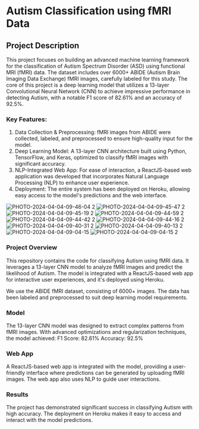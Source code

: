 # Autism Classification using fMRI Data

## Project Description
This project focuses on building an advanced machine learning framework for the classification of Autism Spectrum Disorder (ASD) using functional MRI (fMRI) data. The dataset includes over 6000+ ABIDE (Autism Brain Imaging Data Exchange) fMRI images, carefully labeled for this study. The core of this project is a deep learning model that utilizes a 13-layer Convolutional Neural Network (CNN) to achieve impressive performance in detecting Autism, with a notable F1 score of 82.61% and an accuracy of 92.5%.

### Key Features:
1) Data Collection & Preprocessing: fMRI images from ABIDE were collected, labeled, and preprocessed to ensure high-quality input for the model.
2) Deep Learning Model: A 13-layer CNN architecture built using Python, TensorFlow, and Keras, optimized to classify fMRI images with significant accuracy.
3) NLP-Integrated Web App: For ease of interaction, a ReactJS-based web application was developed that incorporates Natural Language Processing (NLP) to enhance user experience.
4) Deployment: The entire system has been deployed on Heroku, allowing easy access to the model's predictions and the web interface.

![PHOTO-2024-04-04-09-46-04 2](https://github.com/user-attachments/assets/64f81c0e-a4c8-4c2d-a848-c250d0951534)
![PHOTO-2024-04-04-09-45-47 2](https://github.com/user-attachments/assets/6272f6c0-0e4e-4182-84d7-6c6cd82b84f5)
![PHOTO-2024-04-04-09-45-19 2](https://github.com/user-attachments/assets/79e69bdc-ab0e-40f1-a09d-2ee5997a3096)
![PHOTO-2024-04-04-09-44-59 2](https://github.com/user-attachments/assets/7300f1d4-2ec4-4024-96f2-a7f2252b3cd1)
![PHOTO-2024-04-04-09-44-42 2](https://github.com/user-attachments/assets/a3a9db5a-73df-424c-8c76-80f3cae19114)
![PHOTO-2024-04-04-09-44-16 2](https://github.com/user-attachments/assets/e0d58f29-f4f0-4fcf-a101-882767c44063)
![PHOTO-2024-04-04-09-40-31 2](https://github.com/user-attachments/assets/27e5bde6-63f9-4749-be48-0742388000ab)
![PHOTO-2024-04-04-09-40-13 2](https://github.com/user-attachments/assets/d8911669-0efd-4a04-bfbd-44c246e6e06b)
![PHOTO-2024-04-04-09-04-15](https://github.com/user-attachments/assets/0516c3e7-dbf8-40d5-ba74-5873f9922a32)
![PHOTO-2024-04-04-09-04-15 2](https://github.com/user-attachments/assets/65f8a0f7-ea4f-4edb-8467-141b8dfd5af1)

### Project Overview
This repository contains the code for classifying Autism using fMRI data. It leverages a 13-layer CNN model to analyze fMRI images and predict the likelihood of Autism. The model is integrated with a ReactJS-based web app for interactive user experiences, and it's deployed using Heroku.

We use the ABIDE fMRI dataset, consisting of 6000+ images. The data has been labeled and preprocessed to suit deep learning model requirements.

### Model
The 13-layer CNN model was designed to extract complex patterns from fMRI images. With advanced optimizations and regularization techniques, the model achieved:
F1 Score: 82.61%
Accuracy: 92.5%

### Web App
A ReactJS-based web app is integrated with the model, providing a user-friendly interface where predictions can be generated by uploading fMRI images. The web app also uses NLP to guide user interactions.

### Results
The project has demonstrated significant success in classifying Autism with high accuracy. The deployment on Heroku makes it easy to access and interact with the model predictions.
